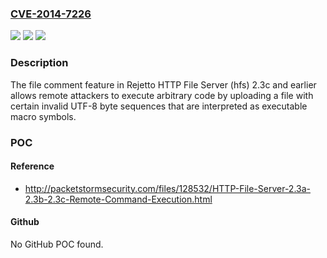 ### [CVE-2014-7226](https://cve.mitre.org/cgi-bin/cvename.cgi?name=CVE-2014-7226)
![](https://img.shields.io/static/v1?label=Product&message=n%2Fa&color=blue)
![](https://img.shields.io/static/v1?label=Version&message=n%2Fa&color=blue)
![](https://img.shields.io/static/v1?label=Vulnerability&message=n%2Fa&color=brighgreen)

### Description

The file comment feature in Rejetto HTTP File Server (hfs) 2.3c and earlier allows remote attackers to execute arbitrary code by uploading a file with certain invalid UTF-8 byte sequences that are interpreted as executable macro symbols.

### POC

#### Reference
- http://packetstormsecurity.com/files/128532/HTTP-File-Server-2.3a-2.3b-2.3c-Remote-Command-Execution.html

#### Github
No GitHub POC found.

